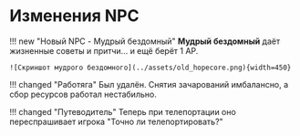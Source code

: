# Изменения NPC 

!!! new "Новый NPC - Мудрый бездомный"
    **Мудрый бездомный** даёт жизненные советы и притчи... и ещё берёт 1 АР.

    ![Скриншот мудрого бездомного](../assets/old_hopecore.png){width=450}

!!! changed "Работяга"
    Был удалён. Снятия зачарований имбалансно, а сбор ресурсов работал нестабильно.

!!! changed "Путеводитель"
    Теперь при телепортации оно переспрашивает игрока "Точно ли телепортировать?"

